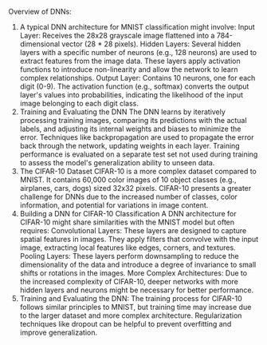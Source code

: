 Overview of DNNs: 

1. A typical DNN architecture for MNIST classification might involve:
   Input Layer: Receives the 28x28 grayscale image flattened into a 784-dimensional vector (28 * 28 pixels).
   Hidden Layers: Several hidden layers with a specific number of neurons (e.g., 128 neurons) are used to extract features from the image data. These layers apply activation functions to introduce non-linearity and allow the network to learn complex relationships.
   Output Layer: Contains 10 neurons, one for each digit (0-9). The activation function (e.g., softmax) converts the output layer's values into probabilities, indicating the likelihood of the input image belonging to each digit class.
2. Training and Evaluating the DNN
   The DNN learns by iteratively processing training images, comparing its predictions with the actual labels, and adjusting its internal weights and biases to minimize the error. Techniques like backpropagation are used to propagate the error back through the network, updating weights in each layer. Training performance is evaluated on a separate test set not used during training to assess the model's generalization ability to unseen data.
3. The CIFAR-10 Dataset
   CIFAR-10 is a more complex dataset compared to MNIST. It contains 60,000 color images of 10 object classes (e.g., airplanes, cars, dogs) sized 32x32 pixels. CIFAR-10 presents a greater challenge for DNNs due to the increased number of classes, color information, and potential for variations in image content.
4. Building a DNN for CIFAR-10 Classification
   A DNN architecture for CIFAR-10 might share similarities with the MNIST model but often requires:
   Convolutional Layers: These layers are designed to capture spatial features in images. They apply filters that convolve with the input image, extracting local features like edges, corners, and textures.
   Pooling Layers: These layers perform downsampling to reduce the dimensionality of the data and introduce a degree of invariance to small shifts or rotations in the images.
   More Complex Architectures: Due to the increased complexity of CIFAR-10, deeper networks with more hidden layers and neurons might be necessary for better performance.
5. Training and Evaluating the DNN: The training process for CIFAR-10 follows similar principles to MNIST, but training time may increase due to the larger dataset and more complex architecture. Regularization techniques like dropout can be helpful to prevent overfitting and improve generalization.

